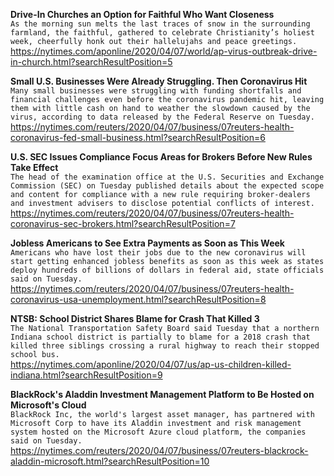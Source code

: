 **Drive-In Churches an Option for Faithful Who Want Closeness**\
`As the morning sun melts the last traces of snow in the surrounding farmland, the faithful, gathered to celebrate Christianity’s holiest week, cheerfully honk out their hallelujahs and peace greetings.`\
https://nytimes.com/aponline/2020/04/07/world/ap-virus-outbreak-drive-in-church.html?searchResultPosition=5

**Small U.S. Businesses Were Already Struggling. Then Coronavirus Hit**\
`Many small businesses were struggling with funding shortfalls and financial challenges even before the coronavirus pandemic hit, leaving them with little cash on hand to weather the slowdown caused by the virus, according to data released by the Federal Reserve on Tuesday. `\
https://nytimes.com/reuters/2020/04/07/business/07reuters-health-coronavirus-fed-small-business.html?searchResultPosition=6

**U.S. SEC Issues Compliance Focus Areas for Brokers Before New Rules Take Effect**\
`The head of the examination office at the U.S. Securities and Exchange Commission (SEC) on Tuesday published details about the expected scope and content for compliance with a new rule requiring broker-dealers and investment advisers to disclose potential conflicts of interest.`\
https://nytimes.com/reuters/2020/04/07/business/07reuters-health-coronavirus-sec-brokers.html?searchResultPosition=7

**Jobless Americans to See Extra Payments as Soon as This Week**\
`Americans who have lost their jobs due to the new coronavirus will start getting enhanced jobless benefits as soon as this week as states deploy hundreds of billions of dollars in federal aid, state officials said on Tuesday.`\
https://nytimes.com/reuters/2020/04/07/business/07reuters-health-coronavirus-usa-unemployment.html?searchResultPosition=8

**NTSB: School District Shares Blame for Crash That Killed 3**\
`The National Transportation Safety Board said Tuesday that a northern Indiana school district is partially to blame for a 2018 crash that killed three siblings crossing a rural highway to reach their stopped school bus.`\
https://nytimes.com/aponline/2020/04/07/us/ap-us-children-killed-indiana.html?searchResultPosition=9

**BlackRock's Aladdin Investment Management Platform to Be Hosted on Microsoft's Cloud**\
`BlackRock Inc, the world's largest asset manager, has partnered with Microsoft Corp to have its Aladdin investment and risk management system hosted on the Microsoft Azure cloud platform, the companies said on Tuesday.`\
https://nytimes.com/reuters/2020/04/07/business/07reuters-blackrock-aladdin-microsoft.html?searchResultPosition=10

